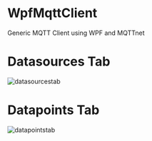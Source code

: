 # WpfMqttClient
Generic MQTT Client using WPF and MQTTnet

# Datasources Tab
![datasourcestab](https://user-images.githubusercontent.com/26556312/51046646-eae38d00-15c6-11e9-8f75-da6be3bcd2fd.png)

# Datapoints Tab

![datapointstab](https://user-images.githubusercontent.com/26556312/51046688-0d75a600-15c7-11e9-9daa-bc1c2fe0f3d1.png)

